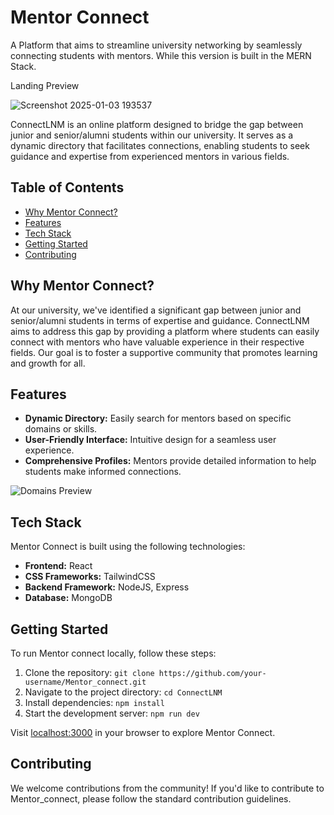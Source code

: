 # Mentor Connect
A Platform that aims to streamline university networking by seamlessly connecting students with mentors. While this version is built in the MERN Stack.

Landing Preview

![Screenshot 2025-01-03 193537](https://github.com/user-attachments/assets/15566af0-55ed-4e7e-9031-5dcf38d0559c)


ConnectLNM is an online platform designed to bridge the gap between junior and senior/alumni students within our university. It serves as a dynamic directory that facilitates connections, enabling students to seek guidance and expertise from experienced mentors in various fields.

## Table of Contents
- [Why Mentor Connect?](#why-mentorconnect?)
- [Features](#features)
- [Tech Stack](#tech-stack)
- [Getting Started](#getting-started)
- [Contributing](#contributing)

## Why Mentor Connect?

At our university, we've identified a significant gap between junior and senior/alumni students in terms of expertise and guidance. ConnectLNM aims to address this gap by providing a platform where students can easily connect with mentors who have valuable experience in their respective fields. Our goal is to foster a supportive community that promotes learning and growth for all.

## Features

- **Dynamic Directory:** Easily search for mentors based on specific domains or skills.
- **User-Friendly Interface:** Intuitive design for a seamless user experience.
- **Comprehensive Profiles:** Mentors provide detailed information to help students make informed connections.

![Domains Preview](https://i.postimg.cc/C51Z1s5S/image-2023-11-14-02-02-19.png)

## Tech Stack

Mentor Connect is built using the following technologies:

- **Frontend:** React
- **CSS Frameworks:** TailwindCSS
- **Backend Framework:** NodeJS, Express
- **Database:** MongoDB

## Getting Started

To run Mentor connect locally, follow these steps:

1. Clone the repository: `git clone https://github.com/your-username/Mentor_connect.git`
2. Navigate to the project directory: `cd ConnectLNM`
3. Install dependencies: `npm install`
4. Start the development server: `npm run dev`

Visit [localhost:3000](http://localhost:3000) in your browser to explore Mentor Connect.

## Contributing

We welcome contributions from the community! If you'd like to contribute to Mentor_connect, please follow the standard contribution guidelines.

